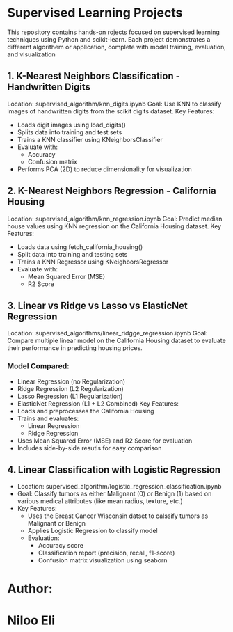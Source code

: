 # Supervised Learning Projects 
This repository contains hands-on rojects focused on supervised learning techniques using Python and scikit-learn.
Each project demonstrates a different algorithem or application, complete with model training, evaluation, and visualization

## 1. K-Nearest Neighbors Classification - Handwritten Digits
   Location: supervised_algorithm/knn_digits.ipynb
   Goal: Use KNN to classify images of handwritten digits from the scikit digits dataset.
   Key Features:
   - Loads digit images using load_digits()
   - Splits data into training and test sets
   - Trains a KNN classifier using KNeighborsClassifier
   - Evaluate with:
       - Accuracy
       - Confusion matrix
   - Performs PCA (2D) to reduce dimensionality for visualization
  
## 2. K-Nearest Neighbors Regression - California Housing
   Location: supervised_algorithm/knn_regression.ipynb
   Goal: Predict median house values using KNN regression on the California Housing dataset.
   Key Features:
   - Loads data using fetch_california_housing()
   - Split data into training and testing sets
   - Trains a KNN Regressor using KNeighborsRegressor
   - Evaluate with:
       - Mean Squared Error (MSE)
       - R2 Score
## 3. Linear vs Ridge vs Lasso vs ElasticNet Regression
   Location: supervised_algorithms/linear_ridgge_regression.ipynb
   Goal: Compare multiple linear model on the California Housing dataset to evaluate their performance in predicting housing prices.
   ### Model Compared:
   - Linear Regression (no Regularization)
   - Ridge Regression (L2 Regularization)
   - Lasso Regression (L1 Regularization)
   - ElasticNet Regression (L1 + L2 Combined)
   Key Features:
   - Loads and preprocesses the California Housing
   - Trains and evaluates:
      - Linear Regression
      - Ridge Regression
   - Uses Mean Squared Error (MSE) and R2 Score for evaluation
   - Includes side-by-side resutls for easy comparison

## 4. Linear Classification with Logistic Regression
   - Location: supervised_algorithm/logistic_regression_classification.ipynb
   - Goal: Classify tumors as either Malignant (0) or Benign (1) based on various medical attributes (like mean radius, texture, etc.)
   - Key Features:
      - Uses the Breast Cancer Wisconsin datset to calssify tumors as Malignant or Benign
      - Applies Logistic Regression to classify model
      - Evaluation:
         - Accuracy score
         - Classification report (precision, recall, f1-score)
         - Confusion matrix visualization using seaborn
   
      
      



















     
# Author:
# Niloo Eli
